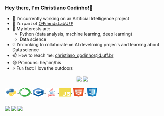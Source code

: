 ### Hey there, I'm Christiano Godinho!🤘

- 🔭 I’m currently working on an Artificial Intelligence project
- 📡 I'm part of [@FriendsLabUFF](https://github.com/FriendsLabUFF)
- 🌱 My interests are:
  -  Python (data analysis, machine learning, deep learning)
  -  Data science 
- 💡 I’m looking to collaborate on AI developing projects and learning about Data science
- 📫 How to reach me: christiano_godinho@id.uff.br
- 😄 Pronouns: he/him/his
- ⚡ Fun fact: I love the outdoors

<div align="center">
  <a href="https://github.com/christianogodinho">
  <img height="150em" src="https://github-readme-stats.vercel.app/api?username=christianogodinho&show_icons=true&theme=dark&include_all_commits=true&count_private=true"/>
  <img height="150em" src="https://github-readme-stats.vercel.app/api/top-langs/?username=christianogodinho&layout=compact&langs_count=7&theme=dark"/>
</div>

<div style="display: inline_block"><br>
  <img align="center" alt="Chris-Python" height="30" width="40" src="https://raw.githubusercontent.com/devicons/devicon/master/icons/python/python-original.svg">
  <img align="center" alt="Chris-Conda" height="30" width="40" src="https://raw.githubusercontent.com/devicons/devicon/master/icons/anaconda/anaconda-original.svg">
  <img align="center" alt="Chris-C" height="30" width="40" src="https://raw.githubusercontent.com/devicons/devicon/master/icons/c/c-original.svg">
  <img align="center" alt="Chris-Java" height="30" width="40" src="https://raw.githubusercontent.com/devicons/devicon/master/icons/java/java-original-wordmark.svg">
  <img align="center" alt="Chris-Js" height="30" width="40" src="https://raw.githubusercontent.com/devicons/devicon/master/icons/javascript/javascript-plain.svg">
  <img align="center" alt="Chris-HTML" height="30" width="40" src="https://raw.githubusercontent.com/devicons/devicon/master/icons/html5/html5-original.svg">
  <img align="center" alt="Chris-CSS" height="30" width="40" src="https://raw.githubusercontent.com/devicons/devicon/master/icons/css3/css3-original.svg">
  
  </div>
  
  ##

  <div>
   <a href="https://www.instagram.com/_chrisgodin/" target="_blank"><img src="https://img.shields.io/badge/-Instagram-%23E4405F?style=for-the-badge&logo=instagram&logoColor=white" target="_blank"></a>
   <a href = "mailto:christiano_godinho@id.uff.br"><img src="https://img.shields.io/badge/-Gmail-%23333?style=for-the-badge&logo=gmail&logoColor=white" target="_blank"></a>
   <a href="https://www.linkedin.com/in/christiano-godinho-a616221/" target="_blank"><img src="https://img.shields.io/badge/-LinkedIn-%230077B5?style=for-the-badge&logo=linkedin&logoColor=white" target="_blank"></a> 
    
  </div>
